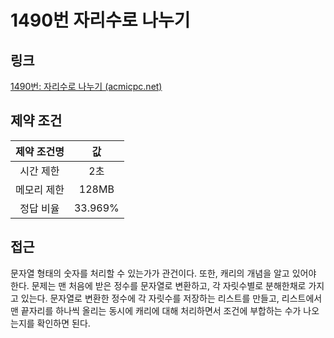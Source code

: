 # 1490번 자리수로 나누기

## 링크

[1490번: 자리수로 나누기 (acmicpc.net)](https://www.acmicpc.net/problem/1490)

## 제약 조건

| 제약 조건명 |   값    |
| :---------: | :-----: |
|  시간 제한  |   2초   |
| 메모리 제한 |  128MB  |
|  정답 비율  | 33.969% |

## 접근

문자열 형태의 숫자를 처리할 수 있는가가 관건이다. 또한, 캐리의 개념을 알고 있어야 한다. 문제는 맨 처음에 받은 정수를 문자열로 변환하고, 각 자릿수별로 분해한채로 가지고 있는다. 문자열로 변환한 정수에 각 자릿수를 저장하는 리스트를 만들고, 리스트에서 맨 끝자리를 하나씩 올리는 동시에 캐리에 대해 처리하면서 조건에 부합하는 수가 나오는지를 확인하면 된다.

